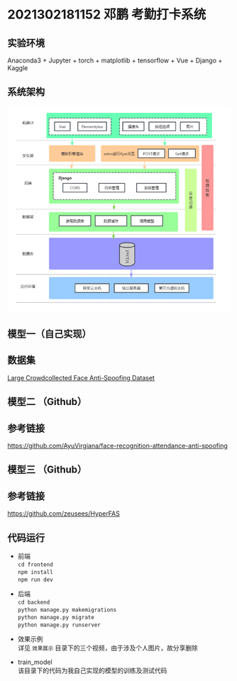 # 2021302181152 邓鹏 考勤打卡系统

## 实验环境

Anaconda3 + Jupyter + torch + matplotlib + tensorflow + Vue + Django + Kaggle

## 系统架构

![](系统架构.png "系统架构")

## 模型一（自己实现）

## 数据集

[Large Crowdcollected Face Anti-Spoofing Dataset](https://www.kaggle.com/datasets/faber24/lcc-fasd/code)

## 模型二 （Github）

## 参考链接

https://github.com/AyuVirgiana/face-recognition-attendance-anti-spoofing

## 模型三 （Github）

## 参考链接

https://github.com/zeusees/HyperFAS

## 代码运行

- 前端<br>
`cd frontend`<br>
`npm install`<br>
`npm run dev`

- 后端<br>
`cd backend`<br>
`python manage.py makemigrations`<br>
`python manage.py migrate`<br>
`python manage.py runserver`

- 效果示例<br>
详见 `效果展示` 目录下的三个视频，由于涉及个人图片，故分享删除

- train_model<br>
该目录下的代码为我自己实现的模型的训练及测试代码